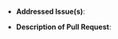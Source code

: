 <!-- NOTE: Anything within these brackets will be hidden on the preview of the Pull Request. -->

* **Addressed Issue(s)**:

<!--
Please specify the [GitHub issue(s)](https://help.github.com/articles/autolinked-references-and-urls/#issues-and-pull-requests) this pull request amends.
If no issue exists yet, please [create one](https://github.com/pruu-networking/PunkBuster-Screenshots-to-Discord/issues/new) first and then link your pull request to the amendment!
-->

* **Description of Pull Request**:

<!-- Describe how this pull request will resolve the issue(s) listed above. -->
